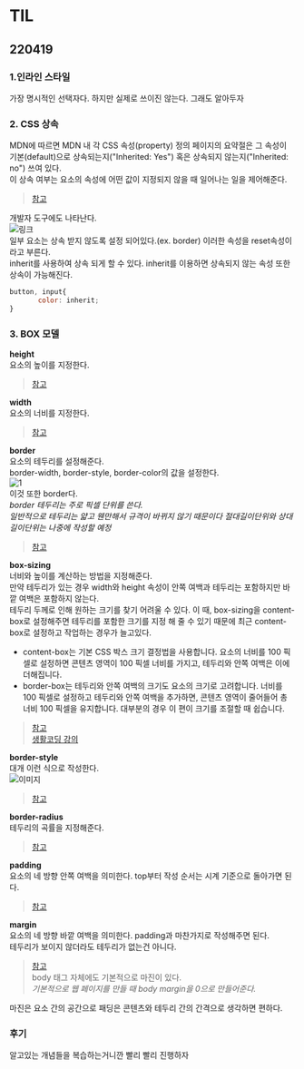 # TIL
## 220419  

### 1.인라인 스타일  
가장 명시적인 선택자다. 하지만 실제로 쓰이진 않는다. 그래도 알아두자  

### 2. CSS 상속
MDN에 따르면 MDN 내 각 CSS 속성(property) 정의 페이지의 요약절은 그 속성이 기본(default)으로 상속되는지("Inherited: Yes") 혹은 상속되지 않는지("Inherited: no") 쓰여 있다.  
이 상속 여부는 요소의 속성에 어떤 값이 지정되지 않을 때 일어나는 일을 제어해준다.  
>[참고](https://developer.mozilla.org/ko/docs/Web/CSS/inheritance)  

개발자 도구에도 나타난다.  
![링크](https://media.discordapp.net/attachments/956447549424828507/963734585441673216/unknown.png)  
일부 요소는 상속 받지 않도록 설정 되어있다.(ex. border) 이러한 속성을 reset속성이라고 부른다.  
inherit를 사용하여 상속 되게 할 수 있다. inherit를 이용하면 상속되지 않는 속성 또한 상속이 가능해진다.  
```javascript
button, input{
       color: inherit;
}
```  

### 3. BOX 모델  
**height**  
요소의 높이를 지정한다.  
>[참고](https://developer.mozilla.org/ko/docs/Web/CSS/height)  

**width**  
요소의 너비를 지정한다.  
>[참고](https://developer.mozilla.org/ko/docs/Web/CSS/width)  

**border**  
요소의 테두리를 설정해준다.  
border-width, border-style, border-color의 값을 설정한다.  
![1](https://media.discordapp.net/attachments/956447549424828507/963966548547104768/unknown.png)  
이것 또한 border다.  
*border 테두리는 주로 픽셀 단위를 쓴다.  
일반적으로 테두리는 얇고 웬만해서 규격이 바뀌지 않기 때문이다 절대길이단위와 상대길이단위는 나중에 작성할 예정*  
>[참고](https://developer.mozilla.org/ko/docs/Web/CSS/border)  

**box-sizing**  
너비와 높이를 계산하는 방법을 지정해준다.  
만약 테두리가 있는 경우 width와 height 속성이 안쪽 여백과 테두리는 포함하지만 바깥 여백은 포함하지 않는다.  
테두리 두께로 인해 원하는 크기를 찾기 어려울 수 있다. 이 때, box-sizing을 content-box로 설정해주면 테두리를 포함한 크기를 지정 해 줄 수 있기 때문에 
최근 content-box로 설정하고 작업하는 경우가 늘고있다.  
- content-box는 기본 CSS 박스 크기 결정법을 사용합니다. 요소의 너비를 100 픽셀로 설정하면 콘텐츠 영역이 100 픽셀 너비를 가지고, 테두리와 안쪽 여백은 이에 더해집니다.  
- border-box는 테두리와 안쪽 여백의 크기도 요소의 크기로 고려합니다. 너비를 100 픽셀로 설정하고 테두리와 안쪽 여백을 추가하면, 콘텐츠 영역이 줄어들어 총 너비 100 픽셀을 유지합니다. 대부분의 경우 이 편이 크기를 조절할 때 쉽습니다.  
>[참고](https://developer.mozilla.org/ko/docs/Web/CSS/box-sizing)  
>[생활코딩 강의](https://opentutorials.org/course/2418/13405)  

**border-style**  
대개 이런 식으로 작성한다.  
![이미지](https://cdn.discordapp.com/attachments/956447549424828507/963973687768408175/unknown.png)  
>[참고](https://developer.mozilla.org/ko/docs/Web/CSS/border-style)  

**border-radius**   
테두리의 곡률을 지정해준다.  
>[참고](https://developer.mozilla.org/ko/docs/Web/CSS/border-radius)  

**padding**  
요소의 네 방향 안쪽 여백을 의미한다. top부터 작성 순서는 시계 기준으로 돌아가면 된다.  
>[참고](https://developer.mozilla.org/ko/docs/Web/CSS/padding)  

**margin**  
요소의 네 방향 바깥 여백을 의미한다. padding과 마찬가지로 작성해주면 된다.  
테두리가 보이지 않더라도 테두리가 없는건 아니다.  
>[참고](https://developer.mozilla.org/ko/docs/Web/CSS/margin)  
body 태그 자체에도 기본적으로 마진이 있다.  
*기본적으로 웹 페이지를 만들 때 body margin을 0으로 만들어준다.*  

마진은 요소 간의 공간으로 패딩은 콘텐츠와 테두리 간의 간격으로 생각하면 편하다.  


### 후기  
알고있는 개념들을 복습하는거니깐 빨리 빨리 진행하자
